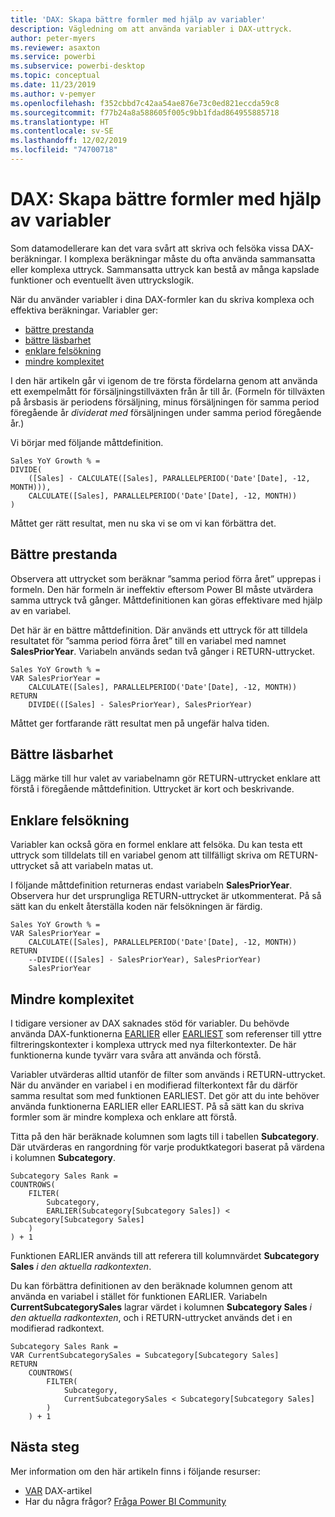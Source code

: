 ```yaml
---
title: 'DAX: Skapa bättre formler med hjälp av variabler'
description: Vägledning om att använda variabler i DAX-uttryck.
author: peter-myers
ms.reviewer: asaxton
ms.service: powerbi
ms.subservice: powerbi-desktop
ms.topic: conceptual
ms.date: 11/23/2019
ms.author: v-pemyer
ms.openlocfilehash: f352cbbd7c42aa54ae876e73c0ed821eccda59c8
ms.sourcegitcommit: f77b24a8a588605f005c9bb1fdad864955885718
ms.translationtype: HT
ms.contentlocale: sv-SE
ms.lasthandoff: 12/02/2019
ms.locfileid: "74700718"
---
```

# <a name="dax-use-variables-to-improve-your-formulas"></a>DAX: Skapa bättre formler med hjälp av variabler

Som datamodellerare kan det vara svårt att skriva och felsöka vissa DAX-beräkningar. I komplexa beräkningar måste du ofta använda sammansatta eller komplexa uttryck. Sammansatta uttryck kan bestå av många kapslade funktioner och eventuellt även uttryckslogik.

När du använder variabler i dina DAX-formler kan du skriva komplexa och effektiva beräkningar. Variabler ger:

- [bättre prestanda](#improve-performance)
- [bättre läsbarhet](#improve-readability)
- [enklare felsökning](#simplify-debugging)
- [mindre komplexitet](#reduce-complexity)

I den här artikeln går vi igenom de tre första fördelarna genom att använda ett exempelmått för försäljningstillväxten från år till år. (Formeln för tillväxten på årsbasis är periodens försäljning, minus försäljningen för samma period föregående år _dividerat med_ försäljningen under samma period föregående år.)

Vi börjar med följande måttdefinition.

```dax
Sales YoY Growth % =
DIVIDE(
    ([Sales] - CALCULATE([Sales], PARALLELPERIOD('Date'[Date], -12, MONTH))),
    CALCULATE([Sales], PARALLELPERIOD('Date'[Date], -12, MONTH))
)
```

Måttet ger rätt resultat, men nu ska vi se om vi kan förbättra det.

## <a name="improve-performance"></a>Bättre prestanda

Observera att uttrycket som beräknar ”samma period förra året” upprepas i formeln. Den här formeln är ineffektiv eftersom Power BI måste utvärdera samma uttryck två gånger. Måttdefinitionen kan göras effektivare med hjälp av en variabel.

Det här är en bättre måttdefinition. Där används ett uttryck för att tilldela resultatet för ”samma period förra året” till en variabel med namnet **SalesPriorYear**. Variabeln används sedan två gånger i RETURN-uttrycket.

```dax
Sales YoY Growth % =
VAR SalesPriorYear =
    CALCULATE([Sales], PARALLELPERIOD('Date'[Date], -12, MONTH))
RETURN
    DIVIDE(([Sales] - SalesPriorYear), SalesPriorYear)
```

Måttet ger fortfarande rätt resultat men på ungefär halva tiden.

## <a name="improve-readability"></a>Bättre läsbarhet

Lägg märke till hur valet av variabelnamn gör RETURN-uttrycket enklare att förstå i föregående måttdefinition. Uttrycket är kort och beskrivande.

## <a name="simplify-debugging"></a>Enklare felsökning

Variabler kan också göra en formel enklare att felsöka. Du kan testa ett uttryck som tilldelats till en variabel genom att tillfälligt skriva om RETURN-uttrycket så att variabeln matas ut.

I följande måttdefinition returneras endast variabeln **SalesPriorYear**. Observera hur det ursprungliga RETURN-uttrycket är utkommenterat. På så sätt kan du enkelt återställa koden när felsökningen är färdig.

```dax
Sales YoY Growth % =
VAR SalesPriorYear =
    CALCULATE([Sales], PARALLELPERIOD('Date'[Date], -12, MONTH))
RETURN
    --DIVIDE(([Sales] - SalesPriorYear), SalesPriorYear)
    SalesPriorYear
```

## <a name="reduce-complexity"></a>Mindre komplexitet

I tidigare versioner av DAX saknades stöd för variabler. Du behövde använda DAX-funktionerna [EARLIER](/dax/earlier-function-dax) eller [EARLIEST](/dax/earliest-function-dax) som referenser till yttre filtreringskontexter i komplexa uttryck med nya filterkontexter. De här funktionerna kunde tyvärr vara svåra att använda och förstå.

Variabler utvärderas alltid utanför de filter som används i RETURN-uttrycket. När du använder en variabel i en modifierad filterkontext får du därför samma resultat som med funktionen EARLIEST. Det gör att du inte behöver använda funktionerna EARLIER eller EARLIEST. På så sätt kan du skriva formler som är mindre komplexa och enklare att förstå.

Titta på den här beräknade kolumnen som lagts till i tabellen **Subcategory**. Där utvärderas en rangordning för varje produktkategori baserat på värdena i kolumnen **Subcategory**.

```dax
Subcategory Sales Rank =
COUNTROWS(
    FILTER(
        Subcategory,
        EARLIER(Subcategory[Subcategory Sales]) < Subcategory[Subcategory Sales]
    )
) + 1
```

Funktionen EARLIER används till att referera till kolumnvärdet **Subcategory Sales** _i den aktuella radkontexten_.

Du kan förbättra definitionen av den beräknade kolumnen genom att använda en variabel i stället för funktionen EARLIER. Variabeln **CurrentSubcategorySales** lagrar värdet i kolumnen **Subcategory Sales** _i den aktuella radkontexten_, och i RETURN-uttrycket används det i en modifierad radkontext.

```dax
Subcategory Sales Rank =
VAR CurrentSubcategorySales = Subcategory[Subcategory Sales]
RETURN
    COUNTROWS(
        FILTER(
            Subcategory,
            CurrentSubcategorySales < Subcategory[Subcategory Sales]
        )
    ) + 1
```

## <a name="next-steps"></a>Nästa steg

Mer information om den här artikeln finns i följande resurser:

- [VAR](/dax/var-dax) DAX-artikel
- Har du några frågor? [Fråga Power BI Community](https://community.powerbi.com/)
